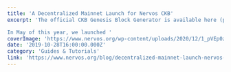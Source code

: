 ```yaml
---
title: 'A Decentralized Mainnet Launch for Nervos CKB'
excerpt: 'The official CKB Genesis Block Generator is available here (please use the latest released version: https://github.com/nervosnetwork/genesis-block-generator/releases

In May of this year, we launched '
coverImage: 'https://www.nervos.org/wp-content/uploads/2020/12/1_pVEp0zj0B2qARGmX3rZV8A.jpeg'
date: '2019-10-28T16:00:00.000Z'
category: 'Guides & Tutorials'
link: 'https://www.nervos.org/blog/decentralized-mainnet-launch-nervos-ckb'
---
```



